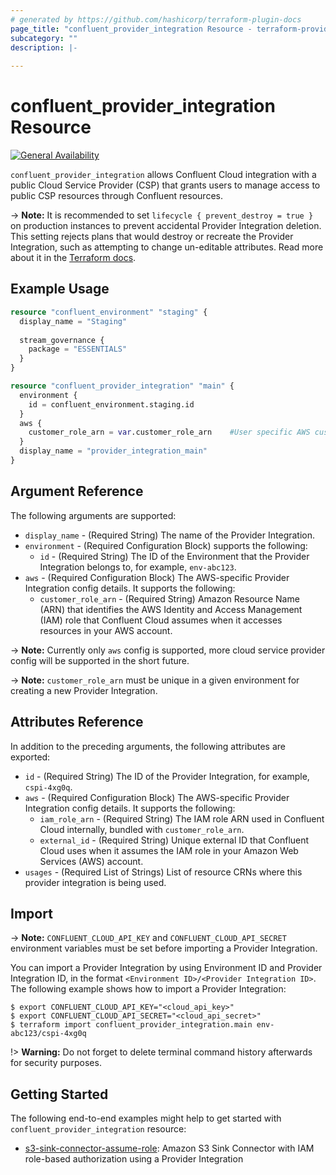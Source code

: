 ```yaml
---
# generated by https://github.com/hashicorp/terraform-plugin-docs
page_title: "confluent_provider_integration Resource - terraform-provider-confluent"
subcategory: ""
description: |-
  
---
```


# confluent_provider_integration Resource

[![General Availability](https://img.shields.io/badge/Lifecycle%20Stage-General%20Availability-%2345c6e8)](https://docs.confluent.io/cloud/current/api.html#section/Versioning/API-Lifecycle-Policy)

`confluent_provider_integration` allows Confluent Cloud integration with a public Cloud Service Provider (CSP) that grants users to manage access to public CSP resources through Confluent resources.

-> **Note:** It is recommended to set `lifecycle { prevent_destroy = true }` on production instances to prevent accidental Provider Integration deletion. This setting rejects plans that would destroy or recreate the Provider Integration, such as attempting to change un-editable attributes. Read more about it in the [Terraform docs](https://www.terraform.io/language/meta-arguments/lifecycle#prevent_destroy).

## Example Usage

```terraform
resource "confluent_environment" "staging" {
  display_name = "Staging"
  
  stream_governance {
    package = "ESSENTIALS"
  }
}

resource "confluent_provider_integration" "main" {
  environment {
    id = confluent_environment.staging.id
  }
  aws {
    customer_role_arn = var.customer_role_arn    #User specific AWS customer IAM role ARN
  }
  display_name = "provider_integration_main"
}
```

<!-- schema generated by tfplugindocs -->
## Argument Reference

The following arguments are supported:

- `display_name` - (Required String) The name of the Provider Integration.
- `environment` - (Required Configuration Block) supports the following:
    - `id` - (Required String) The ID of the Environment that the Provider Integration belongs to, for example, `env-abc123`.
- `aws` - (Required Configuration Block) The AWS-specific Provider Integration config details. It supports the following:
    - `customer_role_arn` - (Required String) Amazon Resource Name (ARN) that identifies the AWS Identity and Access Management (IAM) role that Confluent Cloud assumes when it accesses resources in your AWS account.

-> **Note:** Currently only `aws` config is supported, more cloud service provider config will be supported in the short future.

-> **Note:** `customer_role_arn` must be unique in a given environment for creating a new Provider Integration.

## Attributes Reference

In addition to the preceding arguments, the following attributes are exported:

- `id` - (Required String) The ID of the Provider Integration, for example, `cspi-4xg0q`.
- `aws` - (Required Configuration Block) The AWS-specific Provider Integration config details. It supports the following:
    - `iam_role_arn` - (Required String) The IAM role ARN used in Confluent Cloud internally, bundled with `customer_role_arn`.
    - `external_id` - (Required String) Unique external ID that Confluent Cloud uses when it assumes the IAM role in your Amazon Web Services (AWS) account.
- `usages` - (Required List of Strings) List of resource CRNs where this provider integration is being used.

## Import

-> **Note:** `CONFLUENT_CLOUD_API_KEY` and `CONFLUENT_CLOUD_API_SECRET` environment variables must be set before importing a Provider Integration.

You can import a Provider Integration by using Environment ID and Provider Integration ID, in the format `<Environment ID>/<Provider Integration ID>`. The following example shows how to import a Provider Integration:

```shell
$ export CONFLUENT_CLOUD_API_KEY="<cloud_api_key>"
$ export CONFLUENT_CLOUD_API_SECRET="<cloud_api_secret>"
$ terraform import confluent_provider_integration.main env-abc123/cspi-4xg0q
```

!> **Warning:** Do not forget to delete terminal command history afterwards for security purposes.

## Getting Started
The following end-to-end examples might help to get started with `confluent_provider_integration` resource:
* [s3-sink-connector-assume-role](https://github.com/confluentinc/terraform-provider-confluent/tree/master/examples/configurations/connectors/s3-sink-connector-assume-role): Amazon S3 Sink Connector with IAM role-based authorization using a Provider Integration
